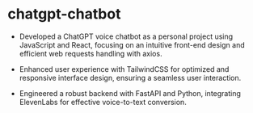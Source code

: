 # chatgpt-chatbot

* Developed a ChatGPT voice chatbot as a personal project using JavaScript and React, focusing on an intuitive front-end design and efficient web requests handling with axios.
    
* Enhanced user experience with TailwindCSS for optimized and responsive interface design, ensuring a seamless user interaction.
    
* Engineered a robust backend with FastAPI and Python, integrating ElevenLabs for effective voice-to-text conversion.
